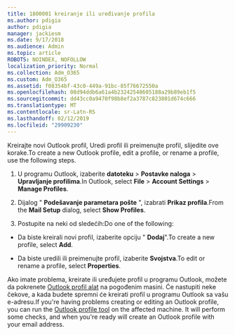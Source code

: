 ```yaml
---
title: 1800001 kreiranje ili uređivanje profila
ms.author: pdigia
author: pdigia
manager: jackiesm
ms.date: 9/17/2018
ms.audience: Admin
ms.topic: article
ROBOTS: NOINDEX, NOFOLLOW
localization_priority: Normal
ms.collection: Adm_O365
ms.custom: Adm_O365
ms.assetid: f08354bf-43c0-449a-91bc-85f76672550a
ms.openlocfilehash: 08d94ddb6a61a4b23242548605188a29b89eb1f5
ms.sourcegitcommit: dd43cc0a9470f98b8ef2a3787c823801d674c666
ms.translationtype: MT
ms.contentlocale: sr-Latn-RS
ms.lasthandoff: 02/12/2019
ms.locfileid: "29909230"
---
```

<span data-ttu-id="6b9bd-102">Kreirajte novi Outlook profil, Uredi profil ili preimenujte profil, slijedite ove korake.</span><span class="sxs-lookup"><span data-stu-id="6b9bd-102">To create a new Outlook profile, edit a profile, or rename a profile, use the following steps.</span></span>
  
1. <span data-ttu-id="6b9bd-103">U programu Outlook, izaberite **datoteku** \> **Postavke naloga** \> **Upravljanje profilima**.</span><span class="sxs-lookup"><span data-stu-id="6b9bd-103">In Outlook, select **File** \> **Account Settings** \> **Manage Profiles**.</span></span>
    
2. <span data-ttu-id="6b9bd-104">Dijalog " **Podešavanje parametara pošte** ", izabrati **Prikaz profila**.</span><span class="sxs-lookup"><span data-stu-id="6b9bd-104">From the **Mail Setup** dialog, select **Show Profiles**.</span></span>
    
3. <span data-ttu-id="6b9bd-105">Postupite na neki od sledećih:</span><span class="sxs-lookup"><span data-stu-id="6b9bd-105">Do one of the following:</span></span>
    
  - <span data-ttu-id="6b9bd-106">Da biste kreirali novi profil, izaberite opciju " **Dodaj**".</span><span class="sxs-lookup"><span data-stu-id="6b9bd-106">To create a new profile, select **Add**.</span></span>
    
  - <span data-ttu-id="6b9bd-107">Da biste uredili ili preimenujte profil, izaberite **Svojstva**.</span><span class="sxs-lookup"><span data-stu-id="6b9bd-107">To edit or rename a profile, select **Properties**.</span></span>
    
<span data-ttu-id="6b9bd-p101">Ako imate problema, kreirate ili uređujete profil u programu Outlook, možete da pokrenete [Outlook profil alat](https://aka.ms/SaRA-OutlookSetupProfile) na pogođenim masini. Će nastupiti neke čekove, a kada budete spremni će kreirati profil u programu Outlook sa vašu e-adresu.</span><span class="sxs-lookup"><span data-stu-id="6b9bd-p101">If you're having problems creating or editing an Outlook profile, you can run the [Outlook profile tool](https://aka.ms/SaRA-OutlookSetupProfile) on the affected machine. It will perform some checks, and when you're ready will create an Outlook profile with your email address.</span></span> 
  

